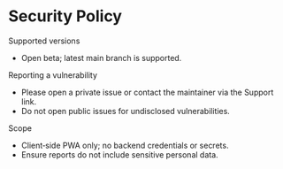 Security Policy
===============

Supported versions
- Open beta; latest main branch is supported.

Reporting a vulnerability
- Please open a private issue or contact the maintainer via the Support link.
- Do not open public issues for undisclosed vulnerabilities.

Scope
- Client‑side PWA only; no backend credentials or secrets.
- Ensure reports do not include sensitive personal data.
